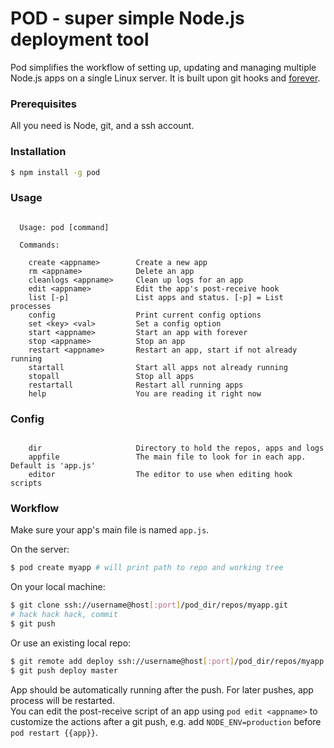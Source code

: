 # POD - super simple Node.js deployment tool

Pod simplifies the workflow of setting up, updating and managing multiple Node.js apps on a single Linux server. It is built upon git hooks and [forever](https://github.com/nodejitsu/forever).

### Prerequisites

All you need is Node, git, and a ssh account.

### Installation

``` bash
$ npm install -g pod
```

### Usage

```

  Usage: pod [command]

  Commands:

    create <appname>        Create a new app
    rm <appname>            Delete an app
    cleanlogs <appname>     Clean up logs for an app
    edit <appname>          Edit the app's post-receive hook
    list [-p]               List apps and status. [-p] = List processes
    config                  Print current config options
    set <key> <val>         Set a config option
    start <appname>         Start an app with forever
    stop <appname>          Stop an app
    restart <appname>       Restart an app, start if not already running
    startall                Start all apps not already running
    stopall                 Stop all apps
    restartall              Restart all running apps
    help                    You are reading it right now

```

### Config

```

    dir                     Directory to hold the repos, apps and logs
    appfile                 The main file to look for in each app. Default is 'app.js'
    editor                  The editor to use when editing hook scripts

```

### Workflow

Make sure your app's main file is named `app.js`.

On the server:

``` bash
$ pod create myapp # will print path to repo and working tree
```

On your local machine:

``` bash
$ git clone ssh://username@host[:port]/pod_dir/repos/myapp.git
# hack hack hack, commit
$ git push
```

Or use an existing local repo:

``` bash
$ git remote add deploy ssh://username@host[:port]/pod_dir/repos/myapp.git
$ git push deploy master
```

App should be automatically running after the push. For later pushes, app process will be restarted.  
You can edit the post-receive script of an app using `pod edit <appname>` to customize the actions after a git push, e.g. add `NODE_ENV=production` before `pod restart {{app}}`.